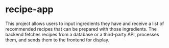 # recipe-app
This project allows users to input ingredients they have and receive a list of recommended recipes that can be prepared with those ingredients. The backend fetches recipes from a database or a third-party API, processes them, and sends them to the frontend for display.
